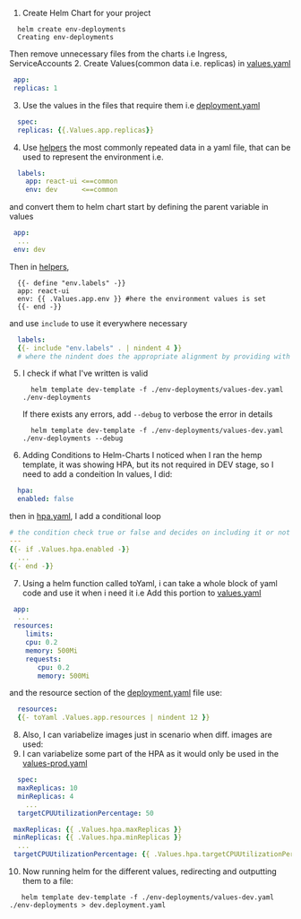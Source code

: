 1. Create Helm Chart for your project
  ```shell
    helm create env-deployments
    Creating env-deployments
  ```
  Then remove unnecessary files from the charts i.e Ingress, ServiceAccounts
2. Create Values(common data i.e. replicas) in [values.yaml](./env-deployments/values-dev.yaml)
  ```yaml
   app:
   replicas: 1
  ```
3. Use the values in the files that require them i.e [deployment.yaml](./env-deployments/templates/deployment.yaml)
  ```yaml
    spec:
    replicas: {{.Values.app.replicas}}
  ```
4. Use [helpers](./env-deployments/templates/_helpers.tpl) the most commonly repeated data in a yaml file, that can be used to represent the environment i.e.
  ```yaml
    labels:
      app: react-ui <==common
      env: dev      <==common
  ```
  and convert them to helm chart start by defining the parent variable in values
  ```yaml
   app:
    ...
   env: dev
  ```
  Then in [helpers](./env-deployments/templates/_helpers.tpl),
  ```tpl
    {{- define "env.labels" -}}
    app: react-ui
    env: {{ .Values.app.env }} #here the environment values is set
    {{- end -}}
  ```
  and use ```include``` to use it everywhere necessary
  ```yaml
    labels:
    {{- include "env.labels" . | nindent 4 }}
    # where the nindent does the appropriate alignment by providing with its tab space
  ```
5. I check if what I've written is valid
   ```shell
     helm template dev-template -f ./env-deployments/values-dev.yaml ./env-deployments 
   ```
   If there exists any errors, add ```--debug``` to verbose the error in details
   ```shell
     helm template dev-template -f ./env-deployments/values-dev.yaml ./env-deployments --debug
   ```
6. Adding Conditions to Helm-Charts
   I noticed when I ran the hemp template, it was showing HPA, but its not required in DEV stage, so I need to add a condeition
   In values, I did: 
  ```yaml
    hpa:
    enabled: false
  ```
   then in [hpa.yaml](./env-deployments/templates/hpa.yaml), I add a conditional loop
  ```yaml
  # the condition check true or false and decides on including it or not
  ---
  {{- if .Values.hpa.enabled -}}
    ...
  {{- end -}}
  ```
7. Using a helm function called toYaml, i can take a whole block of yaml code and use it when i need it i.e
   Add this portion to [values.yaml](./env-deployments/values-dev.yaml)
  ```yaml
   app:
    ...
   resources:
      limits:
      cpu: 0.2
      memory: 500Mi
      requests:
         cpu: 0.2
         memory: 500Mi
  ```
   and the resource section of the [deployment.yaml](./env-deployments/templates/deployment.yaml) file use:
  ```yaml
    resources:
    {{- toYaml .Values.app.resources | nindent 12 }}
  ```
8. Also, I can variabelize images just in scenario when diff. images are used: 
9. I can variabelize some part of the HPA as it would only be used in the [values-prod.yaml](./env-deployments/values-prod.yaml)
  ```yaml
    spec:
    maxReplicas: 10
    minReplicas: 4
      ...
    targetCPUUtilizationPercentage: 50
  ```
  ```yaml
   maxReplicas: {{ .Values.hpa.maxReplicas }}
   minReplicas: {{ .Values.hpa.minReplicas }}
    ...
   targetCPUUtilizationPercentage: {{ .Values.hpa.targetCPUUtilizationPercentage }}
  ```
10. Now running helm for the different values, redirecting and outputting them to a file:
  ```shell
     helm template dev-template -f ./env-deployments/values-dev.yaml ./env-deployments > dev.deployment.yaml
   ```